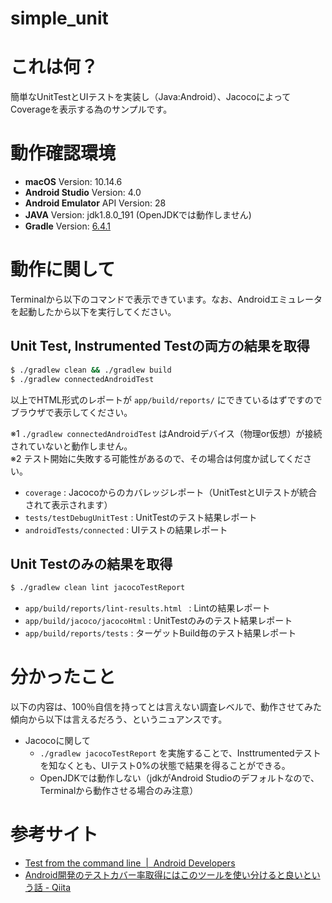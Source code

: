 # simple_unit

# これは何？
簡単なUnitTestとUIテストを実装し（Java:Android）、JacocoによってCoverageを表示する為のサンプルです。

# 動作確認環境
- **macOS** Version: 10.14.6
- **Android Studio** Version: 4.0
- **Android Emulator** API Version: 28
- **JAVA** Version: jdk1.8.0_191 (OpenJDKでは動作しません)
- **Gradle** Version: [6.4.1](https://services.gradle.org/distributions/gradle-6.4.1-all.zip)

# 動作に関して
Terminalから以下のコマンドで表示できています。なお、Androidエミュレータを起動したから以下を実行してください。

## Unit Test, Instrumented Testの両方の結果を取得
```bash
$ ./gradlew clean && ./gradlew build
$ ./gradlew connectedAndroidTest
```
以上でHTML形式のレポートが `app/build/reports/` にできているはずですのでブラウザで表示してください。  

※1 `./gradlew connectedAndroidTest` はAndroidデバイス（物理or仮想）が接続されていないと動作しません。  
※2 テスト開始に失敗する可能性があるので、その場合は何度か試してください。

- `coverage` : Jacocoからのカバレッジレポート（UnitTestとUIテストが統合されて表示されます）
- `tests/testDebugUnitTest` : UnitTestのテスト結果レポート
- `androidTests/connected` : UIテストの結果レポート

## Unit Testのみの結果を取得
```bash
$ ./gradlew clean lint jacocoTestReport
```
- `app/build/reports/lint-results.html ` : Lintの結果レポート
- `app/build/jacoco/jacocoHtml` : UnitTestのみのテスト結果レポート
- `app/build/reports/tests` : ターゲットBuild毎のテスト結果レポート

# 分かったこと
以下の内容は、100％自信を持ってとは言えない調査レベルで、動作させてみた傾向から以下は言えるだろう、というニュアンスです。

- Jacocoに関して
  - `./gradlew jacocoTestReport` を実施することで、Insttrumentedテストを知なくとも、UIテスト0%の状態で結果を得ることができる。
  - OpenJDKでは動作しない（jdkがAndroid Studioのデフォルトなので、Terminalから動作させる場合のみ注意）


# 参考サイト

- [Test from the command line  |  Android Developers](https://developer.android.com/studio/test/command-line)
- [Android開発のテストカバー率取得にはこのツールを使い分けると良いという話 - Qiita](https://qiita.com/keidroid/items/adc4f065b84d8a2cd17a)


